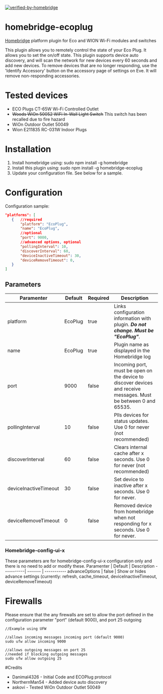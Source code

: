 [![verified-by-homebridge](https://badgen.net/badge/homebridge/verified/purple)](https://github.com/homebridge/homebridge/wiki/Verified-Plugins)

# homebridge-ecoplug
[Homebridge](https://github.com/nfarina/homebridge) platform plugin for Eco and WION Wi-Fi modules and switches

This plugin allows you to remotely control the state of your Eco Plug.  It allows
you to set the on/off state.  This plugin supports device auto discovery, and
will scan the network for new devices every 60 seconds and add new devices.  To
remove devices that are no longer responding, use the 'Identify Accessory' button
on the accessory page of settings on Eve.  It will remove non-responding accessories.

# Tested devices

- ECO Plugs CT-65W Wi-Fi Controlled Outlet
- ~~Woods WiOn 50052 WiFi In-Wall Light Switch~~ This switch has been recalled due to fire hazard
- WiOn Outdoor Outlet 50049
- Wion E211835 RC-031W Indoor Plugs

# Installation

1. Install homebridge using: sudo npm install -g homebridge
2. Install this plugin using: sudo npm install -g homebridge-ecoplug
3. Update your configuration file. See below for a sample.

# Configuration

Configuration sample:

 ```JSON
"platforms": [
    {   //required
        "platform": "EcoPlug",
        "name": "EcoPlug",
        //optional
        "port": 9000,
        //advanced options, optional
        "pollingInterval": 10,
        "discoverInterval": 60,
        "deviceInactiveTimeout": 30,
        "deviceRemoveTimeout": 0,
    }
]
```
## Parameters

Paramenter | Default | Required | Description
-----------| ------- | -------- | -----------
platform | EcoPlug | true | Links configuration information with plugin. _**Do not change. Must be "EcoPlug"**_.
name | EcoPlug | true | Plugin name as displayed in the Homebridge log
port | 9000 | false | Incoming port, must be open on the device to discover devices and receive messages. Must be between 0 and 65535.
pollingInterval | 10 | false | Plls devices for status updates. Use 0 for never (not recommended)
discoverInterval | 60 | false | Clears internal cache after x seconds. Use 0 for never (not recommended)
deviceInactiveTimeout | 30 | false | Set device to inactive after x seconds. Use 0 for never.
deviceRemoveTimeout | 0 | false | Removed device from homebridge when not responding for x seconds. Use 0 for never.

### Homebridge-config-ui-x
These parameters are for homebridge-config-ui-x configuration only and there is no need to add or modify these.
Paramenter | Default | Description
-----------| ------- | -----------
advanceOptions | false | Show or hides advance settings (currently: refresh, cache_timeout, deviceInactiveTimeout, deviceRemoveTimeout)


# Firewalls

Please ensure that the any firewalls are set to allow the port defined in the configuration parameter "port" (default 9000), and port 25 outgoing

```
//Example using UFW

//allows incoming messages incoming port (default 9000)
sudo ufw allow incoming 9000

//allows outgoing messages on port 25
//needed if blocking outgoing messages
sudo ufw allow outgoing 25

```

#Credits

- Danimal4326   - Initial Code and ECOPlug protocol
- NorthernMan54 - Added device auto discovery
- askovi - Tested WiOn Outdoor Outlet 50049

